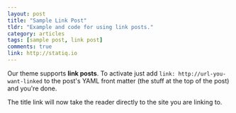 ```yaml
---
layout: post
title: "Sample Link Post"
tldr: "Example and code for using link posts."
category: articles
tags: [sample post, link post]
comments: true
link: http://statiq.io  
---
```


Our theme supports **link posts**. To activate just add `link: http://url-you-want-linked` to the post's YAML front matter (the stuff at the top of the post) and you're done.

The title link will now take the reader directly to the site you are linking to.